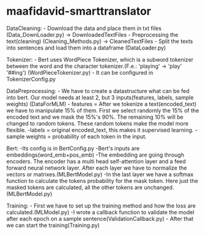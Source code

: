 # maafidavid-smarttranslator

DataCleaning:
    - Download the data and place them in txt files (Data_DownLoader.py) -> DownloadedTextFiles
    - Preprocessing the text(cleaning) (Cleaning_Methods.py) -> CleanedTextFiles
    - Split the texts into sentences and load them into a dataframe  (DataLoader.py)

Tokenizer:
    - Bert uses WordPiece Tokenizer, which is a subword tokenizer between the word and the character tokenizer.(F.e.: 'playing' -> 'play' '##ing') (WordPieceTokenizer.py)
    - It can be configured in TokenizerConfig.py

DataPreprocessing:
    - We have to create a datastructure what can be fed into bert. Our model needs at least 2, but 3 inputs(features, labels, sample weights) (DataForMLM)
    - features = After we tokenize a text(encoded_text) we have to manipulate 15% of them. First we select randomly the 15% of the encoded text and we mask the 15%'s 90%. The remaining 10% will be changed to random tokens. These random tokens make the model more flexible.
    -labels = original encoded_text, this makes it supervised learning.
    -sample weights = probability of each token in the input.

Bert:
    -Its config is in BertConfig.py
    -Bert's inputs are embeddings(word_emb+pos_emb)
    -The embedding are going through encoders. The encoder has a multi head self-attention layer and a feed forward neural network layer. After each layer we have to normalize the vectors or matrixes.(MLBertModel.py)
    -In the last layer we have a softmax function to calculate the tokens probability for the mask token. Here just the masked tokens are calculated, all the other tokens are unchanged. (MLBertModel.py)

Training:
    - First we have to set up the training method and how the loss are calculated.(MLModel.py)
    -I wrote a callback function to validate the model after each epoch on a sample sentence(ValidationCallback.py)
    - After that we can start the training(Training.py)